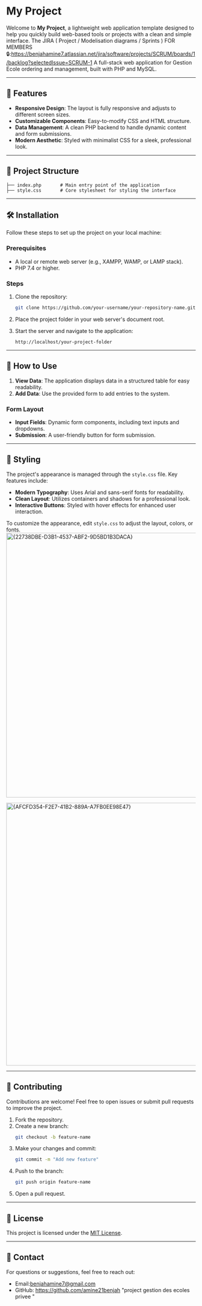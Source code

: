 # My Project

Welcome to **My Project**, a lightweight web application template designed to help you quickly build web-based tools or projects with a clean and simple interface.
The JIRA ( Project / Modelisation diagrams / Sprints ) FOR MEMBERS 🔒:https://benjahamine7.atlassian.net/jira/software/projects/SCRUM/boards/1/backlog?selectedIssue=SCRUM-1
A full-stack web application for Gestion Ecole ordering and management, built with PHP and MySQL.

---

## 🚀 Features

- **Responsive Design**: The layout is fully responsive and adjusts to different screen sizes.
- **Customizable Components**: Easy-to-modify CSS and HTML structure.
- **Data Management**: A clean PHP backend to handle dynamic content and form submissions.
- **Modern Aesthetic**: Styled with minimalist CSS for a sleek, professional look.

---

## 📁 Project Structure

```
├── index.php       # Main entry point of the application
├── style.css       # Core stylesheet for styling the interface
```

---

## 🛠️ Installation

Follow these steps to set up the project on your local machine:

### Prerequisites
- A local or remote web server (e.g., XAMPP, WAMP, or LAMP stack).
- PHP 7.4 or higher.

### Steps
1. Clone the repository:
   ```bash
   git clone https://github.com/your-username/your-repository-name.git
   ```

2. Place the project folder in your web server's document root.

3. Start the server and navigate to the application:
   ```
   http://localhost/your-project-folder
   ```

---

## 🌟 How to Use

1. **View Data**: The application displays data in a structured table for easy readability.
2. **Add Data**: Use the provided form to add entries to the system.

### Form Layout
- **Input Fields**: Dynamic form components, including text inputs and dropdowns.
- **Submission**: A user-friendly button for form submission.

---

## 🎨 Styling

The project's appearance is managed through the `style.css` file. Key features include:

- **Modern Typography**: Uses Arial and sans-serif fonts for readability.
- **Clean Layout**: Utilizes containers and shadows for a professional look.
- **Interactive Buttons**: Styled with hover effects for enhanced user interaction.

To customize the appearance, edit `style.css` to adjust the layout, colors, or fonts.
<img width="702" alt="{22738DBE-D3B1-4537-ABF2-9D5BD1B3DACA}" src="https://github.com/user-attachments/assets/18dca815-f639-4ff3-bcd8-7d29e387118c">


<img width="697" alt="{AFCFD354-F2E7-41B2-889A-A7FB0EE98E47}" src="https://github.com/user-attachments/assets/479eb22c-15bc-47bb-a601-e317ee92f3c0">


---

## 🤝 Contributing

Contributions are welcome! Feel free to open issues or submit pull requests to improve the project.

1. Fork the repository.
2. Create a new branch:
   ```bash
   git checkout -b feature-name
   ```
3. Make your changes and commit:
   ```bash
   git commit -m "Add new feature"
   ```
4. Push to the branch:
   ```bash
   git push origin feature-name
   ```
5. Open a pull request.

---

## 📜 License

This project is licensed under the [MIT License](LICENSE).

---

## 📧 Contact

For questions or suggestions, feel free to reach out:
- Email:benjahamine7@gmail.com
- GitHub: https://github.com/amine21benjah
"project gestion des ecoles privee "
